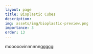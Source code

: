 ```yaml
---
layout: page
title: Bioplastic Cubes
description: 
img: assets/img/bioplastic-preview.png
importance: 3
order: 13
---
```


mooooovinnnnnnggggg